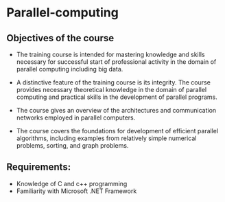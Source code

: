 # Parallel-computing

## Objectives of the course

- The training course is intended for mastering knowledge and skills necessary for successful start of professional activity in the domain of parallel computing including big data.

- A distinctive feature of the training course is its integrity. The course provides necessary theoretical knowledge in the domain of parallel computing and practical skills in the development of parallel programs.

- The course gives an overview of the architectures and communication networks employed in parallel computers. 

- The course covers the foundations for development of efficient parallel algorithms, including examples from relatively simple numerical problems, sorting, and graph problems.

## Requirements:
- Knowledge of C and c++ programming
- Familiarity with Microsoft .NET Framework




